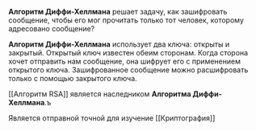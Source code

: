 **Алгоритм Диффи-Хеллмана** решает задачу, как зашифровать сообщение, чтобы его мог прочитать только тот человек, которому адресовано сообщение? 

**Алгоритм Диффи-Хеллмана** использует два ключа: открыты и закрытый. Открытый ключ известен обеим сторонам. Когда сторона хочет отправить нам сообщение, она шифрует его с применением открытого ключа. Зашифрованное сообщение можно расшифровать только с помощью закрытого ключа.

[[Алгоритм RSA]] является наследником **Алгоритма Диффи-Хеллмана**.ъ

Является отправной точной для изучение [[Криптография]]